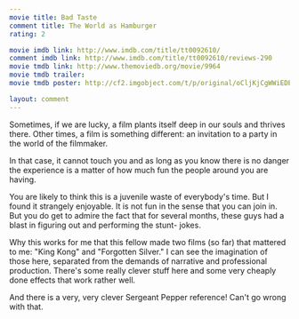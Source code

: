 ```yaml
---
movie title: Bad Taste
comment title: The World as Hamburger
rating: 2

movie imdb link: http://www.imdb.com/title/tt0092610/
comment imdb link: http://www.imdb.com/title/tt0092610/reviews-290
movie tmdb link: http://www.themoviedb.org/movie/9964
movie tmdb trailer: 
movie tmdb poster: http://cf2.imgobject.com/t/p/original/oCljKjCgWWiEDEp2vBoRqC68K2W.jpg

layout: comment
---
```


Sometimes, if we are lucky, a film plants itself deep in our souls and thrives there. Other times, a film is something different: an invitation to a party in the world of the filmmaker. 

In that case, it cannot touch you and as long as you know there is no danger the experience is a matter of how much fun the people around you are having. 

You are likely to think this is a juvenile waste of everybody's time. But I found it strangely enjoyable. It is not fun in the sense that you can join in. But you do get to admire the fact that for several months, these guys had a blast in figuring out and performing the stunt- jokes. 

Why this works for me that this fellow made two films (so far) that mattered to me: "King Kong" and "Forgotten Silver." I can see the imagination of those here, separated from the demands of narrative and professional production. There's some really clever stuff here and some very cheaply done effects that work rather well.

And there is a very, very clever Sergeant Pepper reference! Can't go wrong with that.